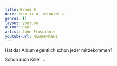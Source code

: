 ```yaml
---
title: Brand E
date: 2020-11-01 16:00:00 Z
genres: []
layout: youtube
author: Raul
artist: John Frusciante
youtube-url: NcnUwMNl6Ns
---
```


Hat das Album eigentlich schon jeder mitbekommen? 

  
  
Schon auch Killer ...